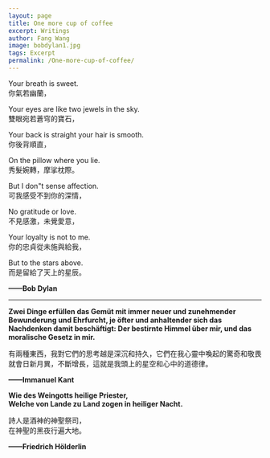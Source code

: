 ```yaml
---
layout: page
title: One more cup of coffee 
excerpt: Writings
author: Fang Wang
image: bobdylan1.jpg
tags: Excerpt
permalink: /One-more-cup-of-coffee/
---
```


Your breath is sweet.    
你氣若幽蘭，

Your eyes are like two jewels in the sky.    
雙眼宛若蒼穹的寶石，

Your back is straight your hair is smooth.          
你後背順直，

On the pillow where you lie.    
秀髮婉轉，摩挲枕際。

But I don"t sense affection.    
可我感受不到你的深情，

No gratitude or love.   
不見感激，未覺愛意，

Your loyalty is not to me.    
你的忠貞從未施與給我，

But to the stars above.    
而是留給了天上的星辰。

**——Bob Dylan**

****

**Zwei Dinge erfüllen das Gemüt mit immer neuer und zunehmender Bewunderung und Ehrfurcht, je öfter und anhaltender sich das Nachdenken damit beschäftigt: Der bestirnte Himmel über mir, und das moralische Gesetz in mir.**

有兩種東西，我對它們的思考越是深沉和持久，它們在我心靈中喚起的驚奇和敬畏就會日新月異，不斷增長，這就是我頭上的星空和心中的道德律。

**——Immanuel Kant**



**Wie des Weingotts heilige Priester,**       
**Welche von Lande zu Land zogen in heiliger Nacht.**

詩人是酒神的神聖祭司，     
在神聖的黑夜行遍大地。

 **——Friedrich Hölderlin**

